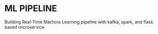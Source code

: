 # ML PIPELINE
Building Real-Time Machine Learning pipeline with kafka, spark, and flask based microservice
